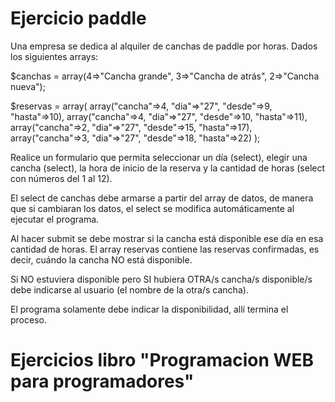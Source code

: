 # Ejercicio paddle

Una empresa se dedica al alquiler de canchas de paddle por horas.
Dados los siguientes arrays:

$canchas = array(4=>"Cancha grande", 3=>"Cancha de atrás", 2=>"Cancha nueva");

$reservas = array(
	array("cancha"=>4, "dia"=>"27", "desde"=>9, "hasta"=>10),
	array("cancha"=>4, "dia"=>"27", "desde"=>10, "hasta"=>11),
	array("cancha"=>2, "dia"=>"27", "desde"=>15, "hasta"=>17),
	array("cancha"=>3, "dia"=>"27", "desde"=>18, "hasta"=>22)
);

Realice un formulario que permita seleccionar un día (select), 
elegir una cancha (select), la hora de inicio de la reserva
y la cantidad de horas (select con números del 1 al 12).
 
El select de canchas debe armarse a partir del array de datos, de 
manera que si cambiaran los datos, el select se modifica 
automáticamente al ejecutar el programa.

Al hacer submit se debe mostrar si la cancha está disponible
ese día en esa cantidad de horas. El array reservas contiene las reservas
confirmadas, es decir, cuándo la cancha NO está disponible.

Si NO estuviera disponible pero SI hubiera OTRA/s cancha/s disponible/s 
debe indicarse al usuario (el nombre de la otra/s cancha).

El programa solamente debe indicar la disponibilidad, allí termina el proceso.


# Ejercicios libro "Programacion WEB para programadores"
